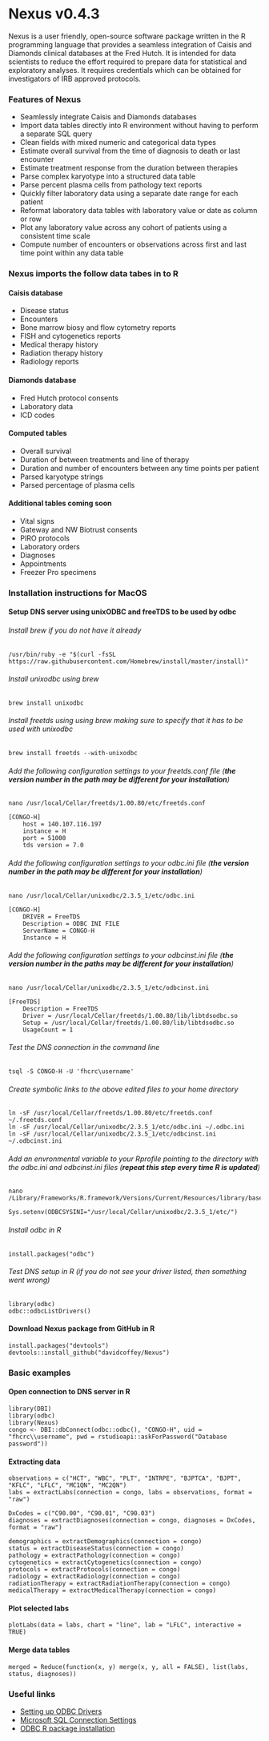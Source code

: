 # Nexus v0.4.3
Nexus is a user friendly, open-source software package written in the R programming language that provides a seamless integration of Caisis and Diamonds clinical databases at the Fred Hutch.  It is intended for data scientists to reduce the effort required to prepare data for statistical and exploratory analyses.  It requires credentials which can be obtained for investigators of IRB approved protocols.

### Features of Nexus
* Seamlessly integrate Caisis and Diamonds databases
* Import data tables directly into R environment without having to perform a separate SQL query
* Clean fields with mixed numeric and categorical data types
* Estimate overall survival from the time of diagnosis to death or last encounter
* Estimate treatment response from the duration between therapies
* Parse complex karyotype into a structured data table
* Parse percent plasma cells from pathology text reports
* Quickly filter laboratory data using a separate date range for each patient
* Reformat laboratory data tables with laboratory value or date as column or row
* Plot any laboratory value across any cohort of patients using a consistent time scale
* Compute number of encounters or observations across first and last time point within any data table

### Nexus imports the follow data tabes in to R

#### Caisis database
* Disease status
* Encounters
* Bone marrow biosy and flow cytometry reports
* FISH and cytogenetics reports
* Medical therapy history
* Radiation therapy history
* Radiology reports

#### Diamonds database
* Fred Hutch protocol consents
* Laboratory data
* ICD codes

#### Computed tables
* Overall survival
* Duration of between treatments and line of therapy
* Duration and number of encounters between any time points per patient
* Parsed karyotype strings
* Parsed percentage of plasma cells

#### Additional tables coming soon
* Vital signs
* Gateway and NW Biotrust consents
* PIRO protocols
* Laboratory orders
* Diagnoses
* Appointments
* Freezer Pro specimens

### Installation instructions for MacOS

#### Setup DNS server using unixODBC and freeTDS to be used by odbc

###### Install brew if you do not have it already
```
/usr/bin/ruby -e "$(curl -fsSL https://raw.githubusercontent.com/Homebrew/install/master/install)"
```

###### Install unixodbc using brew
```
brew install unixodbc
```

###### Install freetds using using brew making sure to specify that it has to be used with unixodbc
```
brew install freetds --with-unixodbc
```

###### Add the following configuration settings to your freetds.conf file (**the version number in the path may be different for your installation**)
```
nano /usr/local/Cellar/freetds/1.00.80/etc/freetds.conf

[CONGO-H]
	host = 140.107.116.197
	instance = H
	port = 51000
	tds version = 7.0
```

###### Add the following configuration settings to your odbc.ini file (**the version number in the path may be different for your installation**)	
```
nano /usr/local/Cellar/unixodbc/2.3.5_1/etc/odbc.ini

[CONGO-H]
	DRIVER = FreeTDS
	Description = ODBC INI FILE
	ServerName = CONGO-H
	Instance = H
```

###### Add the following configuration settings to your odbcinst.ini file (**the version number in the paths may be different for your installation**)
```
nano /usr/local/Cellar/unixodbc/2.3.5_1/etc/odbcinst.ini

[FreeTDS]
	Description = FreeTDS
	Driver = /usr/local/Cellar/freetds/1.00.80/lib/libtdsodbc.so
	Setup = /usr/local/Cellar/freetds/1.00.80/lib/libtdsodbc.so
	UsageCount = 1
```

###### Test the DNS connection in the command line
```
tsql -S CONGO-H -U 'fhcrc\username'
```

###### Create symbolic links to the above edited files to your home directory
```
ln -sF /usr/local/Cellar/freetds/1.00.80/etc/freetds.conf ~/.freetds.conf
ln -sF /usr/local/Cellar/unixodbc/2.3.5_1/etc/odbc.ini ~/.odbc.ini
ln -sF /usr/local/Cellar/unixodbc/2.3.5_1/etc/odbcinst.ini ~/.odbcinst.ini
```

###### Add an envronmental variable to your Rprofile pointing to the directory with the odbc.ini and odbcinst.ini files (**repeat this step every time R is updated**)
```
nano /Library/Frameworks/R.framework/Versions/Current/Resources/library/base/R/Rprofile

Sys.setenv(ODBCSYSINI="/usr/local/Cellar/unixodbc/2.3.5_1/etc/")
```

###### Install odbc in R
```
install.packages("odbc")
```

###### Test DNS setup in R (if you do not see your driver listed, then something went wrong)
```
library(odbc)
odbc::odbcListDrivers()
```

#### Download Nexus package from GitHub in R
```
install.packages("devtools")
devtools::install_github("davidcoffey/Nexus")
```

### Basic examples

#### Open connection to DNS server in R
```
library(DBI)
library(odbc)
library(Nexus)
congo <- DBI::dbConnect(odbc::odbc(), "CONGO-H", uid = "fhcrc\\username", pwd = rstudioapi::askForPassword("Database password"))
```

#### Extracting data
```
observations = c("HCT", "WBC", "PLT", "INTRPE", "BJPTCA", "BJPT", "KFLC", "LFLC", "MC1QN", "MC2QN")
labs = extractLabs(connection = congo, labs = observations, format = "raw")

DxCodes = c("C90.00", "C90.01", "C90.03")
diagnoses = extractDiagnoses(connection = congo, diagnoses = DxCodes, format = "raw")

demographics = extractDemographics(connection = congo)
status = extractDiseaseStatus(connection = congo)
pathology = extractPathology(connection = congo)
cytogenetics = extractCytogenetics(connection = congo)
protocols = extractProtocols(connection = congo)
radiology = extractRadiology(connection = congo)
radiationTherapy = extractRadiationTherapy(connection = congo)
medicalTherapy = extractMedicalTherapy(connection = congo)
```

#### Plot selected labs
```
plotLabs(data = labs, chart = "line", lab = "LFLC", interactive = TRUE)
```

#### Merge data tables
```
merged = Reduce(function(x, y) merge(x, y, all = FALSE), list(labs, status, diagnoses))
```

### Useful links
* [Setting up ODBC Drivers](http://db.rstudio.com/drivers)
* [Microsoft SQL Connection Settings](http://db.rstudio.com/microsoft-sql-server/)
* [ODBC R package installation](https://github.com/rstats-db/odbc)
